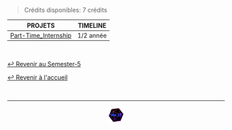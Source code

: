 > Crédits disponibles: 7 crédits

<table align="center">
    <thead>
        <tr>
            <th>PROJETS</th>
            <th>TIMELINE</th>
        </tr>
    </thead>
    <tbody>
        <tr>
            <td><a href="https://github.com/Studio-17/Epitech-Subjects/tree/main/Semester-5/B-PRO-500/Part-Time_Internship/">Part-Time_Internship</a></td>
            <td align="center">1/2 année</td>
        </tr>
    </tbody>
</table>
<br>

[↩️ Revenir au Semester-5](https://github.com/Studio-17/Epitech-Subjects/tree/main/Semester-5)

[↩️ Revenir à l'accueil](https://github.com/Studio-17/Epitech-Subjects)

<br>

---

<div align="center">

<a href="https://github.com/Studio-17" target="_blank"><img src="../../assets/voc17.gif" width="40"></a>

</div>